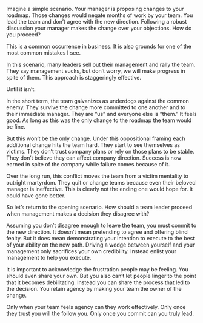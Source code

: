Imagine a simple scenario. Your manager is proposing changes to your roadmap. Those changes would negate months of work by your team. You lead the team and don’t agree with the new direction. Following a robust discussion your manager makes the change over your objections. How do you proceed?

This is a common occurrence in business. It is also grounds for one of the most common mistakes I see.

In this scenario, many leaders sell out their management and rally the team. They say management sucks, but don’t worry, we will make progress in spite of them. This approach is staggeringly effective.

Until it isn’t.

In the short term, the team galvanizes as underdogs against the common enemy. They survive the change more committed to one another and to their immediate manager. They are “us” and everyone else is “them.” It feels good. As long as this was the only change to the roadmap the team would be fine.

But this won’t be the only change. Under this oppositional framing each additional change hits the team hard. They start to see themselves as victims. They don’t trust company plans or rely on those plans to be stable. They don’t believe they can affect company direction. Success is now earned in spite of the company while failure comes because of it.

Over the long run, this conflict moves the team from a victim mentality to outright martyrdom. They quit or change teams because even their beloved manager is ineffective. This is clearly not the ending one would hope for. It could have gone better.

So let’s return to the opening scenario. How should a team leader proceed when management makes a decision they disagree with?

Assuming you don’t disagree enough to leave the team, you must commit to the new direction. It doesn’t mean pretending to agree and offering blind fealty. But it does mean demonstrating your intention to execute to the best of your ability on the new path. Driving a wedge between yourself and your management only sacrifices your own credibility. Instead enlist your management to help you execute.

It is important to acknowledge the frustration people may be feeling. You should even share your own. But you also can’t let people linger to the point that it becomes debilitating. Instead you can share the process that led to the decision. You retain agency by making your team the owner of the change.

Only when your team feels agency can they work effectively. Only once they trust you will the follow you. Only once you commit can you truly lead.
